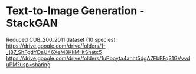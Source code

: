 # Text-to-Image Generation - StackGAN

Reduced CUB_200_2011 dataset (10 species): 
https://drive.google.com/drive/folders/1-_j87_ShFgdYDaU46XeM8KkMHtShatc5
https://drive.google.com/drive/folders/1uPboyta4anht5dgA7FbFFq31GVvvduPM?usp=sharing

